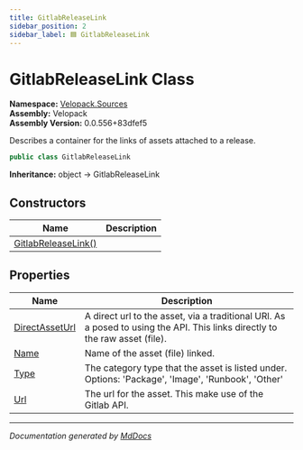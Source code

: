```yaml
---
title: GitlabReleaseLink
sidebar_position: 2
sidebar_label: 🟦 GitlabReleaseLink
---
```

<!--  
  <auto-generated>   
    The contents of this file were generated by a tool.  
    Changes to this file may be list if the file is regenerated  
  </auto-generated>   
-->

# GitlabReleaseLink Class

**Namespace:** [Velopack.Sources](../index.md)  
**Assembly:** Velopack  
**Assembly Version:** 0.0.556+83dfef5

Describes a container for the links of assets attached to a release.

```csharp
public class GitlabReleaseLink
```

**Inheritance:** object → GitlabReleaseLink

## Constructors

| Name                                         | Description |
| -------------------------------------------- | ----------- |
| [GitlabReleaseLink()](constructors/index.md) |             |

## Properties

| Name                                           | Description                                                                                                                  |
| ---------------------------------------------- | ---------------------------------------------------------------------------------------------------------------------------- |
| [DirectAssetUrl](properties/DirectAssetUrl.md) | A direct url to the asset, via a traditional URl.  As a posed to using the API. This links directly to the raw asset (file). |
| [Name](properties/Name.md)                     | Name of the asset (file) linked.                                                                                             |
| [Type](properties/Type.md)                     | The category type that the asset is listed under. Options: 'Package', 'Image', 'Runbook', 'Other'                            |
| [Url](properties/Url.md)                       | The url for the asset. This make use of the Gitlab API.                                                                      |

___

*Documentation generated by [MdDocs](https://github.com/ap0llo/mddocs)*
